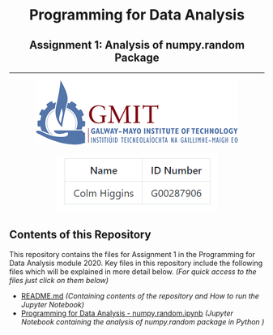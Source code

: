 <div align="center">
    
# Programming for Data Analysis    
## Assignment 1: Analysis of numpy.random Package
---
<div align="center">

![Image description](https://github.com/colmhiggs11/ProandS_Project/blob/master/Pictures%20for%20README/GMIT.png?raw=true) 

![Name and Id number](https://github.com/colmhiggs11/ProandS_Project/blob/master/Pictures%20for%20README/Name%20number%20box.PNG?raw=true)

<div align="left">
    
## Contents of this Repository
This repository contains the files for Assignment 1 in the Programming for Data Analysis module 2020. Key files in this repository include the following files which will be explained in more detail below. *(For quick access to the files just click on them below)*

* [README.md](https://github.com/colmhiggs11/numpy-random-assignment/blob/main/README.md) *(Containing contents of the repository and How to run the Jupyter Notebook)*
* [Programming for Data Analysis - numpy.random.ipynb](https://github.com/colmhiggs11/numpy-random-assignment/blob/main/Programming%20for%20Data%20Analysis%20-%20%20numpy.random.ipynb) *(Jupyter Notebook containing the analysis of numpy.random package in Python )*

